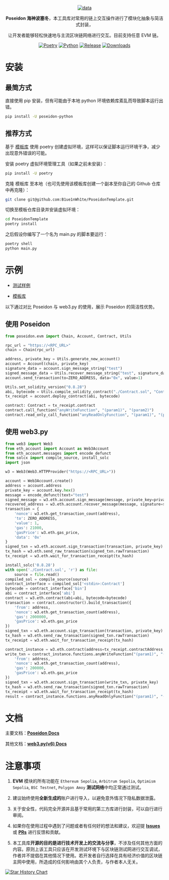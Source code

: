 <div align="center">

[![data](https://socialify.git.ci/B1ue1nWh1te/Poseidon/image?font=Bitter&forks=1&issues=1&language=1&logo=https%3A%2F%2Fimg.seaeye.cn%2Fimg%2Fposeidon%2Flogo.png&name=1&owner=1&pattern=Circuit%20Board&pulls=1&stargazers=1&theme=Auto)](https://github.com/B1ue1nWh1te/Poseidon)

**Poseidon 海神波塞冬**，本工具库对常用的链上交互操作进行了模块化抽象与简洁式封装，

让开发者能够轻松快速地与主流区块链网络进行交互。目前支持任意 EVM 链。

[![Poetry](https://img.shields.io/endpoint?url=https://python-poetry.org/badge/v0.json)](https://python-poetry.org/)
[![Python](https://img.shields.io/badge/python-3.9+-blue)](https://www.python.org/)
[![Release](https://img.shields.io/github/v/release/B1ue1nWh1te/Poseidon)](https://github.com/B1ue1nWh1te/Poseidon/releases/)
[![Downloads](https://img.shields.io/pypi/dm/poseidon-python?color=%23008BE1)](https://pypi.org/project/poseidon-python/)

</div>

# 安装

## 最简方式

直接使用 pip 安装，但有可能由于本地 python 环境依赖库紊乱而导致脚本运行出错。

```bash
pip install -U poseidon-python
```

## 推荐方式

基于 [模板库](https://github.com/B1ue1nWh1te/PoseidonTemplate) 使用 poetry 创建虚拟环境，这样可以保证脚本运行环境干净，减少出现意外错误的可能。

安装 poetry 虚拟环境管理工具（如果之前未安装）：

```bash
pip install -U poetry
```

克隆 模板库 至本地（也可先使用该模板库创建一个副本至你自己的 Github 仓库中再克隆）：

```bash
git clone git@github.com:B1ue1nWh1te/PoseidonTemplate.git
```

切换至模板仓库目录并安装虚拟环境：

```bash
cd PoseidonTemplate
poetry install
```

之后假设你编写了一个名为 main.py 的脚本要运行：

```bash
poetry shell
python main.py
```

# 示例

* [测试样例](https://github.com/B1ue1nWh1te/Poseidon/tree/main/tests)

* [模板库](https://github.com/B1ue1nWh1te/PoseidonTemplate)

以下通过对比 Poseidon 与 web3.py 的使用，展示 Poseidon 的简洁性优势。

## 使用 Poseidon

```python
from poseidon.evm import Chain, Account, Contract, Utils

rpc_url = "https://<RPC_URL>"
chain = Chain(rpc_url)

address, private_key = Utils.generate_new_account()
account = Account(chain, private_key)
signature_data = account.sign_message_string("test")
signed_message_data = Utils.recover_message_string("test", signature_data.signature_data.signature)
account.send_transaction(to=ZERO_ADDRESS, data="0x", value=1)

Utils.set_solidity_version("0.8.28")
abi, bytecode = Utils.compile_solidity_contract("./Contract.sol", "Contract")
tx_receipt = account.deploy_contract(abi, bytecode)

contract: Contract = tx_receipt.contract
contract.call_function("anyWriteFunction", "(param1)", "(param2)")
contract.read_only_call_function("anyReadOnlyFunction", "(param1)", "(param2)")
```

## 使用 web3.py

```python
from web3 import Web3
from eth_account import Account as Web3Account
from eth_account.messages import encode_defunct
from solcx import compile_source, install_solc
import json

w3 = Web3(Web3.HTTPProvider("https://<RPC_URL>"))

account = Web3Account.create()
address = account.address
private_key = account.key.hex()
message = encode_defunct(text="test")
signed_message = w3.eth.account.sign_message(message, private_key=private_key)
recovered_address = w3.eth.account.recover_message(message, signature=signed_message.signature)
transaction = {
    'nonce': w3.eth.get_transaction_count(address),
    'to': ZERO_ADDRESS,
    'value': 1,
    'gas': 21000,
    'gasPrice': w3.eth.gas_price,
    'data': '0x'
}
signed_txn = w3.eth.account.sign_transaction(transaction, private_key)
tx_hash = w3.eth.send_raw_transaction(signed_txn.rawTransaction)
tx_receipt = w3.eth.wait_for_transaction_receipt(tx_hash)

install_solc('0.8.28')
with open('./Contract.sol', 'r') as file:
    source = file.read()
compiled_sol = compile_source(source)
contract_interface = compiled_sol['<stdin>:Contract']
bytecode = contract_interface['bin']
abi = contract_interface['abi']
contract = w3.eth.contract(abi=abi, bytecode=bytecode)
transaction = contract.constructor().build_transaction({
    'from': address,
    'nonce': w3.eth.get_transaction_count(address),
    'gas': 2000000,
    'gasPrice': w3.eth.gas_price
})
signed_txn = w3.eth.account.sign_transaction(transaction, private_key)
tx_hash = w3.eth.send_raw_transaction(signed_txn.rawTransaction)
tx_receipt = w3.eth.wait_for_transaction_receipt(tx_hash)

contract_instance = w3.eth.contract(address=tx_receipt.contractAddress, abi=abi)
write_txn = contract_instance.functions.anyWriteFunction("(param1)", "(param2)").build_transaction({
    'from': address,
    'nonce': w3.eth.get_transaction_count(address),
    'gas': 200000,
    'gasPrice': w3.eth.gas_price
})
signed_txn = w3.eth.account.sign_transaction(write_txn, private_key)
tx_hash = w3.eth.send_raw_transaction(signed_txn.rawTransaction)
tx_receipt = w3.eth.wait_for_transaction_receipt(tx_hash)
result = contract_instance.functions.anyReadOnlyFunction("(param1)", "(param2)").call()
```

# 文档

主要文档：[**Poseidon Docs**](https://poseidon.seaeye.cn/)

其他文档：[**web3.py(v6) Docs**](https://web3py.readthedocs.io/en/v6.20.2/)

# 注意事项

1. **EVM** 模块的所有功能在 `Ethereum Sepolia`, `Arbitrum Sepolia`, `Optimism Sepolia`, `BSC Testnet`, `Polygon Amoy` **测试网络**中均正常通过测试。

2. 建议始终使用**全新生成的**账户进行导入，以避免意外情况下隐私数据泄露。

3. 关于安全性，代码完全开源并且基于常用的第三方库进行封装，可以自行进行审阅。

4. 如果你在使用过程中遇到了问题或者有任何好的想法和建议，欢迎提 [**Issues**](https://github.com/B1ue1nWh1te/Poseidon/issues) 或 [**PRs**](https://github.com/B1ue1nWh1te/Poseidon/pulls) 进行反馈和贡献。

5. 本工具库**开源的目的是进行技术开发上的交流与分享**，不涉及任何其他方面的内容。原则上该工具只应该在开发测试环境下与区块链测试网进行交互调试，作者并不提倡在其他情况下使用。若开发者自行选择在具有经济价值的区块链主网中使用，所造成的任何影响由其个人负责，与作者本人无关。


[![Star History Chart](https://api.star-history.com/svg?repos=B1ue1nWh1te/Poseidon&type=Date)](https://star-history.com/#B1ue1nWh1te/Poseidon&Date)
